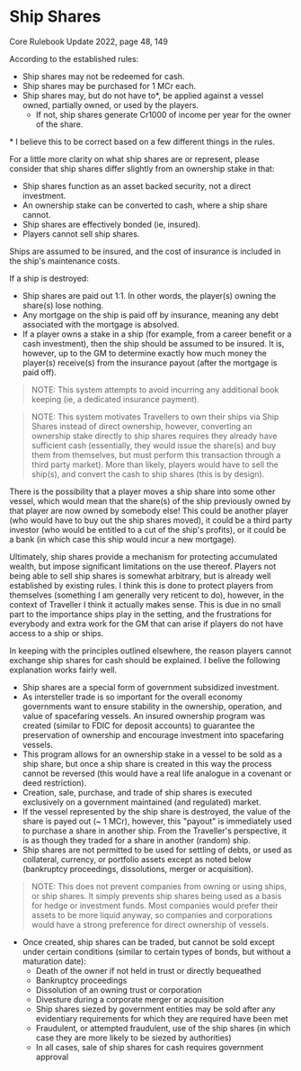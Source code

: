 # Ship Shares
Core Rulebook Update 2022, page 48, 149

According to the established rules:
- Ship shares may not be redeemed for cash.
- Ship shares may be purchased for 1 MCr each.
- Ship shares may, but do not have to*, be applied against a vessel owned, partially owned, or used by the players.
  - If not, ship shares generate Cr1000 of income per year for the owner of the share.

\* I believe this to be correct based on a few different things in the rules.

For a little more clarity on what ship shares are or represent, please consider that ship shares differ slightly from an ownership stake in that:
- Ship shares function as an asset backed security, not a direct investment.
- An ownership stake can be converted to cash, where a ship share cannot.
- Ship shares are effectively bonded (ie, insured).
- Players cannot sell ship shares.

Ships are assumed to be insured, and the cost of insurance is included in the ship's maintenance costs.

If a ship is destroyed:
- Ship shares are paid out 1:1. In other words, the player(s) owning the share(s) lose nothing.
- Any mortgage on the ship is paid off by insurance, meaning any debt associated with the mortgage is absolved.
- If a player owns a stake in a ship (for example, from a career benefit or a cash investment), then the ship should be assumed to be insured. It is, however, up to the GM to determine exactly how much money the player(s) receive(s) from the insurance payout (after the mortgage is paid off).

> NOTE: This system attempts to avoid incurring any additional book keeping (ie, a dedicated insurance payment).

> NOTE: This system motivates Travellers to own their ships via Ship Shares instead of direct ownership, however, converting an ownership stake directly to ship shares requires they already have sufficient cash (essentially, they would issue the share(s) and buy them from themselves, but must perform this transaction through a third party market). More than likely, players would have to sell the ship(s), and convert the cash to ship shares (this is by design).

There is the possibility that a player moves a ship share into some other vessel, which would mean that the share(s) of the ship previously owned by that player are now owned by somebody else! This could be another player (who would have to buy out the ship shares moved), it could be a third party investor (who would be entitled to a cut of the ship's profits), or it could be a bank (in which case this ship would incur a new mortgage).

Ultimately, ship shares provide a mechanism for protecting accumulated wealth, but impose significant limitations on the use thereof. Players not being able to sell ship shares is somewhat arbitrary, but is already well established by existing rules. I think this is done to protect players from themselves (something I am generally very reticent to do), however, in the context of Traveller I think it actually makes sense. This is due in no small part to the importance ships play in the setting, and the frustrations for everybody and extra work for the GM that can arise if players do not have access to a ship or ships.

In keeping with the principles outlined elsewhere, the reason players cannot exchange ship shares for cash should be explained. I belive the following explanation works fairly well.
- Ship shares are a special form of government subsidized investment.
- As intersteller trade is so important for the overall economy governments want to ensure stability in the ownership, operation, and value of spacefaring vessels. An insured ownership program was created (similar to FDIC for deposit accounts) to guarantee the preservation of ownership and encourage investment into spacefaring vessels.
- This program allows for an ownership stake in a vessel to be sold as a ship share, but once a ship share is created in this way the process cannot be reversed (this would have a real life analogue in a covenant or deed restriction).
- Creation, sale, purchase, and trade of ship shares is executed exclusively on a government maintained (and regulated) market.
- If the vessel represented by the ship share is destroyed, the value of the share is payed out (~ 1 MCr), however, this "payout" is immediately used to purchase a share in another ship. From the Traveller's perspective, it is as though they traded for a share in another (random) ship.
- Ship shares are not permitted to be used for settling of debts, or used as collateral, currency, or portfolio assets except as noted below (bankruptcy proceedings, dissolutions, merger or acquisition).
> NOTE: This does not prevent companies from owning or using ships, or ship shares. It simply prevents ship shares being used as a basis for hedge or investment funds. Most companies would prefer their assets to be more liquid anyway, so companies and corporations would have a strong preference for direct ownership of vessels.
- Once created, ship shares can be traded, but cannot be sold except under certain conditions (similar to certain types of bonds, but without a maturation date):
  - Death of the owner if not held in trust or directly bequeathed
  - Bankruptcy proceedings
  - Dissolution of an owning trust or corporation
  - Divesture during a corporate merger or acquisition
  - Ship shares siezed by government entities may be sold after any evidentiary requirements for which they are required have been met
  - Fraudulent, or attempted fraudulent, use of the ship shares (in which case they are more likely to be siezed by authorities)
  - In all cases, sale of ship shares for cash requires government approval